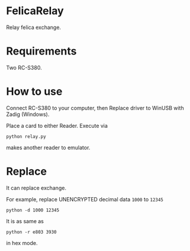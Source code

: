 # FelicaRelay
Relay felica exchange.

# Requirements
Two RC-S380.

# How to use
Connect RC-S380 to your computer, then Replace driver to WinUSB with Zadig (Windows).

Place a card to either Reader. Execute via

`python relay.py`

makes another reader to emulator.

# Replace
It can replace exchange.

For example, replace UNENCRYPTED decimal data `1000` to `12345`

`python -d 1000 12345`

It is as same as

`python -r e803 3930`

in hex mode.
